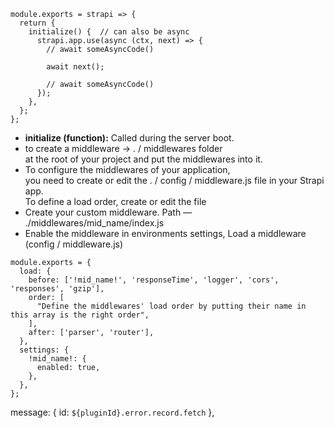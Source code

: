 ```
module.exports = strapi => {
  return {
    initialize() {  // can also be async
      strapi.app.use(async (ctx, next) => {
        // await someAsyncCode()

        await next();

        // await someAsyncCode()
      });
    },
  };
};
```

- **initialize (function):** Called during the server boot.
- to create a middleware -> . / middlewares folder  
  at the root of your project and put the middlewares into it.
- To configure the middlewares of your application,  
  you need to create or edit the . / config / middleware.js file in your Strapi app.  
  To define a load order, create or edit the file
- Create your custom middleware. Path — ./middlewares/mid_name/index.js
- Enable the middleware in environments settings, Load a middleware (config / middleware.js)

```
module.exports = {
  load: {
    before: ['!mid_name!', 'responseTime', 'logger', 'cors', 'responses', 'gzip'],
    order: [
      "Define the middlewares' load order by putting their name in this array is the right order",
    ],
    after: ['parser', 'router'],
  },
  settings: {
    !mid_name!: {
      enabled: true,
    },
  },
};

```

message: { id: `${pluginId}.error.record.fetch` },
